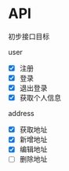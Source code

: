 # API

初步接口目标

user

- [x] 注册
- [x] 登录
- [x] 退出登录
- [x] 获取个人信息

address

- [x] 获取地址
- [x] 新增地址
- [x] 编辑地址
- [ ] 删除地址
